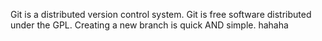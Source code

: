 Git is a distributed version control system.
Git is free software distributed under the GPL.
Creating a new branch is quick AND simple.
hahaha
